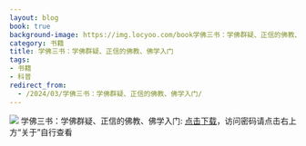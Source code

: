 ```yaml
---
layout: blog
book: true
background-image: https://img.locyoo.com/book学佛三书：学佛群疑、正信的佛教、佛学入门.jpg
category: 书籍
title: 学佛三书：学佛群疑、正信的佛教、佛学入门
tags:
- 书籍
- 科普
redirect_from:
  - /2024/03/学佛三书：学佛群疑、正信的佛教、佛学入门/
---
```

![](https://img.locyoo.com/book学佛三书：学佛群疑、正信的佛教、佛学入门.jpg)
学佛三书：学佛群疑、正信的佛教、佛学入门: <a name = "ref1" href="https://url18.ctfile.com/f/50983618-1380049342-ba36e5?p=3619">点击下载</a>，访问密码请点击右上方“关于”自行查看